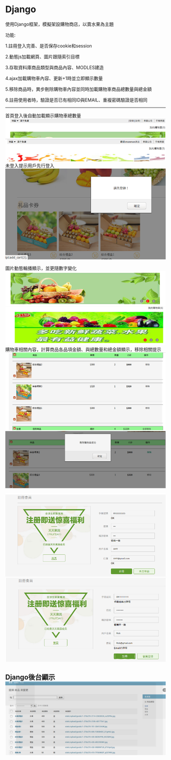 # Django

使用Django框架，模擬架設購物商店，以賣水果為主題

功能:

1.註冊登入完善、是否保存cookie和session

2.動態js加載網頁、圖片跟隨索引目標

3.存取資料庫商品類型與商品內容、MODLES建造

4.ajax加載購物車內容、更新+1時並立即顯示數量

5.移除商品時，異步刪除購物車內容並同時加載購物車商品總數量與總金額

6.註冊使用者時，驗證是否已有相同ID與EMAIL、重複密碼驗證是否相同
 
---------------------------------------------------------------------------------
首頁登入後自動加載顯示購物車總數量
<img src='https://github.com/huihuiman/Django/blob/master/Django%E5%9C%96%E7%89%87/d1.jpg'>
<img src='https://github.com/huihuiman/Django/blob/master/Django%E5%9C%96%E7%89%87/d2.jpg'>
未登入提示用戶先行登入
<img src='https://github.com/huihuiman/Django/blob/master/Django%E5%9C%96%E7%89%87/d3.jpg'>

圖片動態輪播顯示，並更隨數字變化
<img src='https://github.com/huihuiman/Django/blob/master/Django%E5%9C%96%E7%89%87/d4.jpg'>
<img src='https://github.com/huihuiman/Django/blob/master/Django%E5%9C%96%E7%89%87/d5.jpg'>
購物車相關內容，計算商品各品項金額、與總數量和總金額顯示，移除相關提示
<img src='https://github.com/huihuiman/Django/blob/master/Django%E5%9C%96%E7%89%87/d6.jpg'>
<img src='https://github.com/huihuiman/Django/blob/master/Django%E5%9C%96%E7%89%87/d7.jpg'>

<img src='https://github.com/huihuiman/Django/blob/master/Django%E5%9C%96%E7%89%87/d8.jpg'>
<img src='https://github.com/huihuiman/Django/blob/master/Django%E5%9C%96%E7%89%87/d9.jpg'>

Django後台顯示
<img src='https://github.com/huihuiman/Django/blob/master/Django%E5%9C%96%E7%89%87/d10.jpg'>
--
